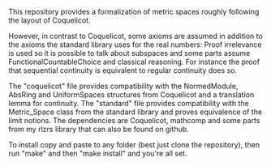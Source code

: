 This repository provides a formalization of metric spaces roughly following the layout of Coquelicot.

However, in contrast to Coquelicot, some axioms are assumed in addition to the axioms the standard library uses for the real numbers:
Proof irrelevance is used so it is possible to talk about subspaces and some parts assume FunctionalCountableChoice and classical reasoning.
For instance the proof that sequential continuity is equivalent to regular continuity does so.

The "coquelicot" file provides compatibility with the NormedModule, AbsRing and UniformSpaces structures from Coquelicot and a translation lemma for continuity.
The "standard" file provides compatibility with the Metric_Space class from the standard library and proves equivalence of the limit notions.
The dependencies are Coquelicot, mathcomp and some parts from my rlzrs library that can also be found on github.

To install copy and paste to any folder (best just clone the repository), then run "make" and then "make install" and you're all set.

